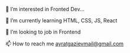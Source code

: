 👀 I’m interested in Fronted Dev...

🌱 I’m currently learning HTML, CSS, JS, React

💞️ I’m looking to job in Frontend

📫 How to reach me ayratgazievmail@gmail.com 
